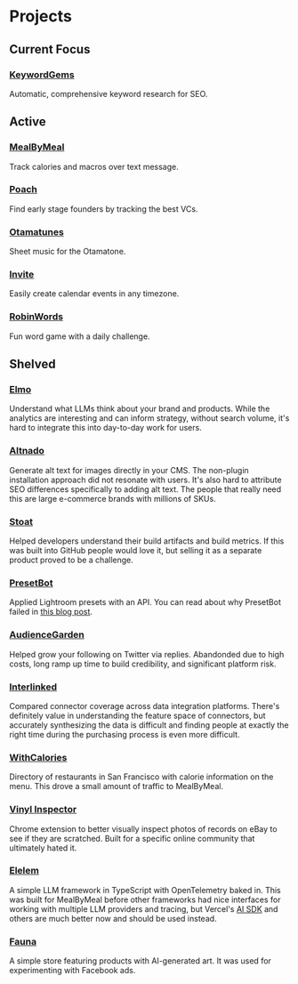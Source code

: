# Projects

## Current Focus

### [KeywordGems](https://keywordgems.com/)
Automatic, comprehensive keyword research for SEO.

## Active

### [MealByMeal](https://mealbymeal.com/)
Track calories and macros over text message.

### [Poach](https://poach.vc/)
Find early stage founders by tracking the best VCs.

### [Otamatunes](https://otamatunes.com/)
Sheet music for the Otamatone.

### [Invite](https://invite.sh/)
Easily create calendar events in any timezone.

### [RobinWords](https://robinwords.com/)
Fun word game with a daily challenge.

## Shelved

### [Elmo](https://www.elmohq.com/)
Understand what LLMs think about your brand and products. While the analytics are interesting and can inform strategy, without search volume, it's hard to integrate this into day-to-day work for users.

### [Altnado](https://www.altnado.com/)
Generate alt text for images directly in your CMS. The non-plugin installation approach did not resonate with users. It's also hard to attribute SEO differences specifically to adding alt text. The people that really need this are large e-commerce brands with millions of SKUs.

### [Stoat](https://stoat.dev/)
Helped developers understand their build artifacts and build metrics. If this was built into GitHub people would love it, but selling it as a separate product proved to be a challenge.

### [PresetBot](https://www.presetbot.com/)
Applied Lightroom presets with an API. You can read about why PresetBot failed in [this blog post](/posts/building-a-waitlist-the-wrong-way/).

### [AudienceGarden](https://www.audiencegarden.com/)
Helped grow your following on Twitter via replies. Abandonded due to high costs, long ramp up time to build credibility, and significant platform risk.

### [Interlinked](https://www.interlinked.fyi/)
Compared connector coverage across data integration platforms. There's definitely value in understanding the feature space of connectors, but accurately synthesizing the data is difficult and finding people at exactly the right time during the purchasing process is even more difficult.

### [WithCalories](https://withcalories.com/)
Directory of restaurants in San Francisco with calorie information on the menu. This drove a small amount of traffic to MealByMeal.

### [Vinyl Inspector](https://www.vinylinspector.com/)
Chrome extension to better visually inspect photos of records on eBay to see if they are scratched. Built for a specific  online community that ultimately hated it. 

### [Elelem](https://github.com/jrhizor/elelem)
A simple LLM framework in TypeScript with OpenTelemetry baked in. This was built for MealByMeal before other frameworks had nice interfaces for working with multiple LLM providers and tracing, but Vercel's [AI SDK](https://sdk.vercel.ai/) and others are much better now and should be used instead.

### [Fauna](https://fauna.so/)
A simple store featuring products with AI-generated art. It was used for experimenting with Facebook ads.

